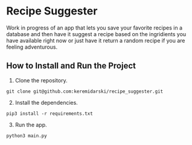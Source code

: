# Recipe Suggester

Work in progress of an app that lets you save your favorite recipes in a database and then have it suggest a recipe based on the ingridients you have available right now or just have it return a random recipe if you are feeling adventurous.

## How to Install and Run the Project

1. Clone the repository.

`git clone git@github.com:keremidarski/recipe_suggester.git`

2. Install the dependencies.

`pip3 install -r requirements.txt`

3. Run the app.

`python3 main.py`
